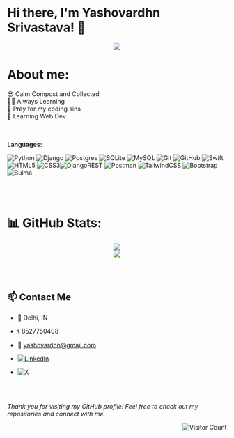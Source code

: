 # Hi there, I'm Yashovardhn Srivastava! 👋
<div align="center">
  <img src="https://quotes-github-readme.vercel.app/api?type=horizontal&theme=radical"/>
</div>

                                                                 

# About me:
<div>😎 Calm Compost and Collected</div>
<div>🤟🏻 Always Learning</div>
<div>🤲 Pray for my coding sins</div>
<div>🚀 Learning Web Dev </div>
<br></br>


  

**Languages:**  

![Python](https://img.shields.io/badge/python-3670A0?style=for-the-badge&logo=python&logoColor=ffdd54) ![Django](https://img.shields.io/badge/django-%23092E20.svg?style=for-the-badge&logo=django&logoColor=white)  ![Postgres](https://img.shields.io/badge/postgres-%23316192.svg?style=for-the-badge&logo=postgresql&logoColor=white) ![SQLite](https://img.shields.io/badge/sqlite-%2307405e.svg?style=for-the-badge&logo=sqlite&logoColor=white) ![MySQL](https://img.shields.io/badge/mysql-4479A1.svg?style=for-the-badge&logo=mysql&logoColor=white) ![Git](https://img.shields.io/badge/git-%23F05033.svg?style=for-the-badge&logo=git&logoColor=white) ![GitHub](https://img.shields.io/badge/github-%23121011.svg?style=for-the-badge&logo=github&logoColor=white) ![Swift](https://img.shields.io/badge/swift-F54A2A?style=for-the-badge&logo=swift&logoColor=white) ![HTML5](https://img.shields.io/badge/html5-%23E34F26.svg?style=for-the-badge&logo=html5&logoColor=white) ![CSS3](https://img.shields.io/badge/css3-%231572B6.svg?style=for-the-badge&logo=css3&logoColor=white)![DjangoREST](https://img.shields.io/badge/DJANGO-REST-ff1709?style=for-the-badge&logo=django&logoColor=white&color=ff1709&labelColor=gray) ![Postman](https://img.shields.io/badge/Postman-FF6C37?style=for-the-badge&logo=postman&logoColor=white) ![TailwindCSS](https://img.shields.io/badge/tailwindcss-%2338B2AC.svg?style=for-the-badge&logo=tailwind-css&logoColor=white) ![Bootstrap](https://img.shields.io/badge/bootstrap-%238511FA.svg?style=for-the-badge&logo=bootstrap&logoColor=white) ![Bulma](https://img.shields.io/badge/bulma-00D0B1?style=for-the-badge&logo=bulma&logoColor=white) 


<br></br>


# 📊 GitHub Stats:


<div align="center">
  <img src="https://github-readme-streak-stats.herokuapp.com/?user=yashovardhn&theme=dark&hide_border=false"/><br/>
  <img src="https://github-readme-stats.vercel.app/api/top-langs/?username=yashovardhn&theme=dark&hide_border=false&include_all_commits=true&count_private=true&layout=compact"/>
</div>




  <br></br>


## 📫 Contact Me

- 📍 Delhi, IN
- 📞 8527750408
- 📧 yashovardhn@gmail.com
- [![LinkedIn](https://img.shields.io/badge/LinkedIn-%230077B5.svg?logo=linkedin&logoColor=white)](https://linkedin.com/in/in/yashovardhn)
- [![X](https://img.shields.io/badge/X-black.svg?logo=X&logoColor=white)](https://x.com/@yashovardhn)

  <br></br>


*Thank you for visiting my GitHub profile! Feel free to check out my repositories and connect with me.* 
<div></div>

<div align="right">
  <img src="https://visitor-badge.laobi.icu/badge?page_id=yashovardhn" alt="Visitor Count"/>
</div>


